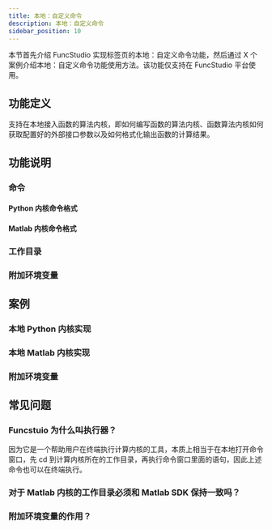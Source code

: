 ```yaml
---
title: 本地：自定义命令
description: 本地：自定义命令
sidebar_position: 10
---
```


本节首先介绍 FuncStudio 实现标签页的本地：自定义命令功能，然后通过 X 个案例介绍本地：自定义命令功能使用方法。该功能仅支持在 FuncStudio 平台使用。

## 功能定义

支持在本地接入函数的算法内核，即如何编写函数的算法内核、函数算法内核如何获取配置好的外部接口参数以及如何格式化输出函数的计算结果。

## 功能说明

### 命令

#### Python 内核命令格式

#### Matlab 内核命令格式

### 工作目录

### 附加环境变量

## 案例

### 本地 Python 内核实现

### 本地 Matlab 内核实现

### 附加环境变量

## 常见问题

### Funcstuio 为什么叫执行器？

因为它是一个帮助用户在终端执行计算内核的工具，本质上相当于在本地打开命令窗口，先 cd 到计算内核所在的工作目录，再执行命令窗口里面的语句，因此上述命令也可以在终端执行。

### 对于 Matlab 内核的工作目录必须和 Matlab  SDK 保持一致吗？

### 附加环境变量的作用？
